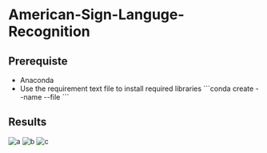 # American-Sign-Languge-Recognition
## Prerequiste
<ul>
  <li>Anaconda</li> 
  <li>Use the requirement text file to install required libraries ```conda create --name <env> --file <this file>```</li>
</ul>






## Results
![a](https://user-images.githubusercontent.com/42116611/109385459-07172500-791a-11eb-9d77-a1ded088efa2.PNG)
![b](https://user-images.githubusercontent.com/42116611/109385460-08e0e880-791a-11eb-8983-9db971849ef1.PNG)
![c](https://user-images.githubusercontent.com/42116611/109385461-09797f00-791a-11eb-9ef7-f9aa0872f2f7.PNG)
